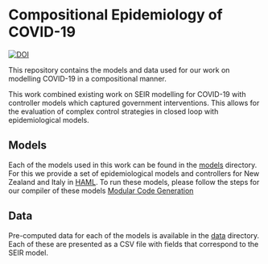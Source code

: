 # Compositional Epidemiology of COVID-19

[![DOI](https://zenodo.org/badge/DOI/10.5281/zenodo.3785720.svg)](https://doi.org/10.5281/zenodo.3785720)

This repository contains the models and data used for our work on modelling COVID-19 in a compositional manner.

This work combined existing work on SEIR modelling for COVID-19 with controller models which captured government interventions.
This allows for the evaluation of complex control strategies in closed loop with epidemiological models.

## Models
Each of the models used in this work can be found in the [models](models) directory.
For this we provide a set of epidemiological models and controllers for New Zealand and Italy in [HAML](https://github.com/PRETgroup/modular-code-generation/blob/master/specs/HAML.md).
To run these models, please follow the steps for our compiler of these models [Modular Code Generation](https://github.com/PRETgroup/modular-code-generation)

## Data
Pre-computed data for each of the models is available in the [data](data) directory.
Each of these are presented as a CSV file with fields that correspond to the SEIR model.
